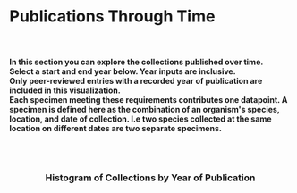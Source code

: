 <h1><b>Publications Through Time</b></h1>
<br>
<h4><p>
In this section you can explore the collections published over time. <br>
Select a start and end year below. Year inputs are inclusive.<br>
<b> Only peer-reviewed entries with a recorded year of publication are included in this visualization.</b><br>
Each specimen meeting these requirements contributes one datapoint. A specimen is defined here as the combination of an organism's species, location, and date of collection. I.e two species collected at the same location on different dates are two separate specimens.</p>
<br>
<br>
<h3><center>Histogram of Collections by Year of Publication</center></h3>
